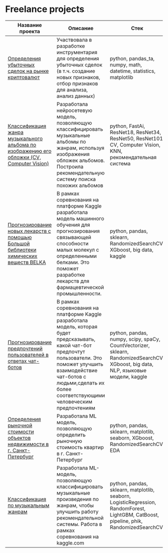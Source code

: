 # Freelance projects

Название проекта  | Описание  | Стек
------------- | -------------- | -------------
[Определения убыточных сделок на рынке криптовалют](https://github.com/Irina-Kuzovleva/Freelance-projects/tree/main/%D0%A1ryptocurrency)  | Участвовала в разработке инструментария для определения убыточных сделок (в т.ч. создание новых признаков, отбор признаков для анализа, анализ данных) | python, pandas_ta, numpy, math, datetime, statistics, matplotlib
[Классификация жанра музыкального альбома по изображению его обложки (CV, Computer Vision)](https://github.com/Irina-Kuzovleva/Freelance-projects/tree/main/Musical_genre_CV)  | Разработала нейросетевую модель, позволяющую классифицировать музыкальные альбомы по жанрам, используя изображения обложек альбомов. Построила рекомендательную систему поиска похожих альбомов | python, FastAi, ResNet18, ResNet34, ResNet50, ResNet101, CV, Computer Vision, KNN, рекомендательная система
[Прогнозирование новых лекарств с помощью Большой библиотеки химических веществ BELKA](https://github.com/Irina-Kuzovleva/Freelance-projects/tree/main/New_Medicines_BELKA)  | В рамках соревнования на платформе Kaggle разработала модель машинного обучения для прогнозирования связывающей способности малых молекул с определенными белками. Это поможет разработке лекарств для фармацевтической промышленности. | python, pandas, sklearn, RandomizedSearchCV, XGboost, big data, kaggle
[Прогнозирование предпочтений пользователей в ответах чат-ботов](https://github.com/Irina-Kuzovleva/Freelance-projects/tree/main/Chatbot_Arena_Preferences)  | В рамках соревнования на платформе Kaggle разработала модель, которая будет предсказывать, какой чат-бот предпочтут пользователи. Это поможет улучшить взаимодействие чат-ботов с людьми,сделать их более соответствующими человеческим предпочтениям | python, pandas, numpy, scipy, spaCy, CountVectorizer, sklearn, RandomizedSearchCV, XGboost, big data, NLP, языковые модели, kaggle
[Определения рыночной стоимости объектов недвижимости в г. Санкт-Петербург](https://github.com/Irina-Kuzovleva/Freelance-projects/tree/main/Real_estate)  | Разработала ML модель, позволяющую определить рыночную стоимость квартир в г. Санкт-Петербург | python, pandas, sklearn, matplotlib, seaborn, XGboost, RandomizedSearchCV, EDA
[Классификация по музыкальным жанрам](https://github.com/Irina-Kuzovleva/Freelance-projects/tree/main/Musical%20genre)  | Разработала ML-модель, позволяющую классифицировать музыкальные произведения по жанрам, чтобы улучшить работу рекомендательной системы. Работа в рамках соревнования на kaggle.com | python, pandas, sklearn, matplotlib, seaborn, LogisticRegression, RandomForest, LightGBM, CatBoost, pipeline, phik, RandomizedSearchCV 
